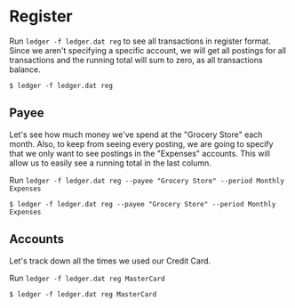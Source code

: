 # Register

Run `ledger -f ledger.dat reg` to see all transactions in register format.
Since we aren't specifying a specific account, we will get all postings for
all transactions and the running total will sum to zero, as all transactions
balance.

`$ ledger -f ledger.dat reg`

## Payee

Let's see how much money we've spend at the "Grocery Store" each month. Also,
to keep from seeing every posting, we are going to specify that we only want to
see postings in the "Expenses" accounts. This will allow us to easily see a
running total in the last column.

Run `ledger -f ledger.dat reg --payee "Grocery Store" --period Monthly Expenses`

`$ ledger -f ledger.dat reg --payee "Grocery Store" --period Monthly Expenses`

## Accounts

Let's track down all the times we used our Credit Card.

Run `ledger -f ledger.dat reg MasterCard`

`$ ledger -f ledger.dat reg MasterCard`
